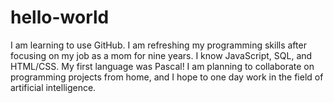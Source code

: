 # hello-world
I am learning to use GitHub.  I am refreshing my programming skills after focusing on my job as a mom for nine years.  I know JavaScript, SQL, and HTML/CSS.  My first language was Pascal!  I am planning to collaborate on programming projects from home, and I hope to one day work in the field of artificial intelligence.
